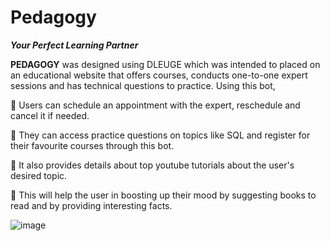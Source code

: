 # Pedagogy
**_Your Perfect Learning Partner_**

   **PEDAGOGY** was designed using DLEUGE which was intended to placed on an educational website that offers courses, conducts one-to-one expert sessions and has technical questions to practice. Using this bot, 
   
   💫 Users can schedule an appointment with the expert, reschedule and cancel it if needed.
   
   💫 They can access practice questions on topics like SQL and register for their favourite courses through this bot. 
   
   💫 It also provides details about top youtube tutorials about the user's desired topic. 
   
   💫 This will help the user in boosting up their mood by suggesting books to read and by providing interesting facts.



   ![image](https://user-images.githubusercontent.com/76595809/203378944-1860966c-4bc0-4426-96c5-f0ae23511eb8.png)


